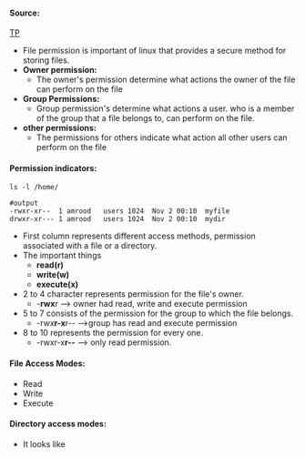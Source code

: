 #### Source:
[TP](https://www.tutorialspoint.com/unix/unix-file-permission.htm)


* File permission is important of linux that provides a secure method for storing files.
* **Owner permission:**
	* The owner's permission determine what actions the owner of the file can perform on the file
* **Group Permissions:** 
	* Group permission's determine what actions a user. who is a member of the group that a file belongs to, can perform on the file.
* **other permissions:**
	* The permissions for others indicate what action all other users can perform on the file


#### Permission indicators:

```
ls -l /home/

#output 
-rwxr-xr--  1 amrood   users 1024  Nov 2 00:10  myfile
drwxr-xr--- 1 amrood   users 1024  Nov 2 00:10  mydir
```

* First column represents different access methods, permission associated with a file or a directory.
* The important things
	* **read(r)**
	* **write(w)**
	* **execute(x)**
* 2 to 4 character represents permission for the file's owner.
	* -**rwx**r --> owner had read, write and execute permission
* 5 to 7 consists of the permission for the group to which the file belongs.
	* -rwx**r-x**r-- -->group has read and execute permission
* 8 to 10 represents the permission for every one.
	* -rwxr-x**r--** --> only read permission.


#### File Access Modes:

* Read
* Write
* Execute

#### Directory access modes:

* It looks like 